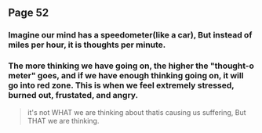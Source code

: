 ## Page 52
### Imagine our mind has a speedometer(like a car), But instead of miles per hour, it is thoughts per minute.
### The more thinking we have going on, the higher the "thought-o meter" goes, and if we have enough thinking going on, it will go into red zone. This is when we feel extremely stressed, burned out, frustated, and angry.

> it's not WHAT we are thinking about thatis causing us suffering, But THAT we are thinking.

